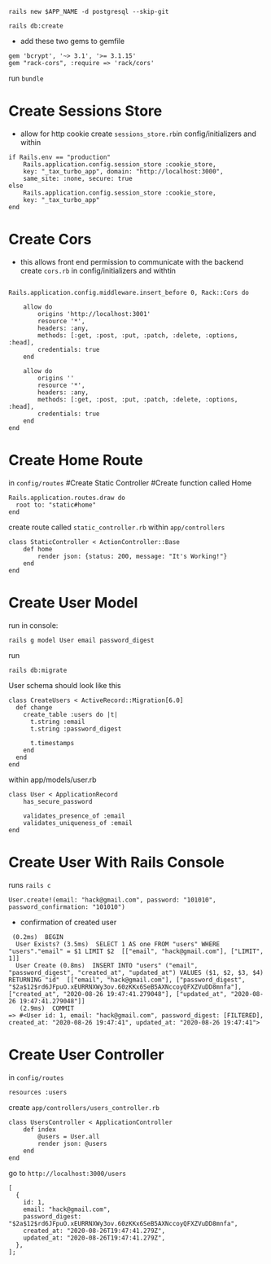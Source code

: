 ```
rails new $APP_NAME -d postgresql --skip-git
```

```
rails db:create
```

- add these two gems to gemfile

```
gem 'bcrypt', '~> 3.1', '>= 3.1.15'
gem "rack-cors", :require => 'rack/cors'
```

run `bundle`

# Create Sessions Store

- allow for http cookie
  create `sessions_store.rb`in config/initializers and within

```
if Rails.env == "production"
    Rails.application.config.session_store :cookie_store,
    key: "_tax_turbo_app", domain: "http://localhost:3000",
    same_site: :none, secure: true
else
    Rails.application.config.session_store :cookie_store,
    key: "_tax_turbo_app"
end

```

# Create Cors

- this allows front end permission to communicate with the backend
  create `cors.rb` in config/initializers and withtin

```

Rails.application.config.middleware.insert_before 0, Rack::Cors do

    allow do
        origins 'http://localhost:3001'
        resource '*',
        headers: :any,
        methods: [:get, :post, :put, :patch, :delete, :options, :head],
        credentials: true
    end

    allow do
        origins ''
        resource '*',
        headers: :any,
        methods: [:get, :post, :put, :patch, :delete, :options, :head],
        credentials: true
    end
end
```

# Create Home Route

in `config/routes`
#Create Static Controller
#Create function called Home

```
Rails.application.routes.draw do
  root to: "static#home"
end
```

create route called `static_controller.rb` within `app/controllers`

```
class StaticController < ActionController::Base
    def home
        render json: {status: 200, message: "It's Working!"}
    end
end

```

# Create User Model

run in console:

```
rails g model User email password_digest

```

run

```
rails db:migrate
```

User schema should look like this

```
class CreateUsers < ActiveRecord::Migration[6.0]
  def change
    create_table :users do |t|
      t.string :email
      t.string :password_digest

      t.timestamps
    end
  end
end

```

within app/models/user.rb

```
class User < ApplicationRecord
    has_secure_password

    validates_presence_of :email
    validates_uniqueness_of :email
end

```

# Create User With Rails Console

runs `rails c`

```
User.create!(email: "hack@gmail.com", password: "101010", password_confirmation: "101010")
```

- confirmation of created user

```
 (0.2ms)  BEGIN
  User Exists? (3.5ms)  SELECT 1 AS one FROM "users" WHERE "users"."email" = $1 LIMIT $2  [["email", "hack@gmail.com"], ["LIMIT", 1]]
  User Create (0.8ms)  INSERT INTO "users" ("email", "password_digest", "created_at", "updated_at") VALUES ($1, $2, $3, $4) RETURNING "id"  [["email", "hack@gmail.com"], ["password_digest", "$2a$12$rd6JFpuO.xEURRNXWy3ov.60zKKx6SeB5AXNccoyQFXZVuDD8mnfa"], ["created_at", "2020-08-26 19:47:41.279048"], ["updated_at", "2020-08-26 19:47:41.279048"]]
   (2.9ms)  COMMIT
=> #<User id: 1, email: "hack@gmail.com", password_digest: [FILTERED], created_at: "2020-08-26 19:47:41", updated_at: "2020-08-26 19:47:41">
```

# Create User Controller

in `config/routes`

```
resources :users
```

create `app/controllers/users_controller.rb`

```
class UsersController < ApplicationController
    def index
        @users = User.all
        render json: @users
    end
end

```

go to `http://localhost:3000/users`

```
[
  {
    id: 1,
    email: "hack@gmail.com",
    password_digest: "$2a$12$rd6JFpuO.xEURRNXWy3ov.60zKKx6SeB5AXNccoyQFXZVuDD8mnfa",
    created_at: "2020-08-26T19:47:41.279Z",
    updated_at: "2020-08-26T19:47:41.279Z",
  },
];

```
